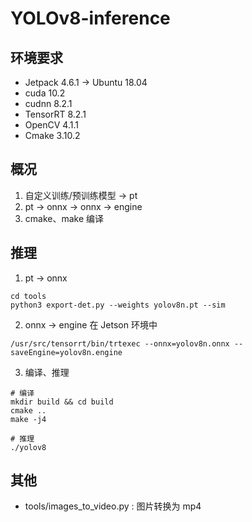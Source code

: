 # YOLOv8-inference
## 环境要求 
+ Jetpack 4.6.1 -> Ubuntu 18.04
+ cuda 10.2
+ cudnn 8.2.1
+ TensorRT 8.2.1
+ OpenCV 4.1.1
+ Cmake 3.10.2

## 概况
1. 自定义训练/预训练模型 -> pt
2. pt -> onnx -> onnx -> engine
4. cmake、make 编译

## 推理
1. pt -> onnx
```shell
cd tools
python3 export-det.py --weights yolov8n.pt --sim
```
2. onnx -> engine
在 Jetson 环境中
```shell
/usr/src/tensorrt/bin/trtexec --onnx=yolov8n.onnx --saveEngine=yolov8n.engine
```
3. 编译、推理
```shell
# 编译
mkdir build && cd build
cmake ..
make -j4

# 推理
./yolov8
```
## 其他
+ tools/images_to_video.py : 图片转换为 mp4